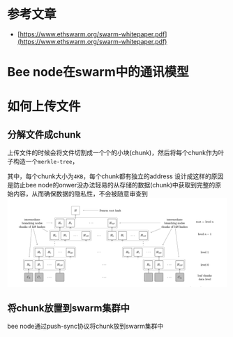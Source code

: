 # 参考文章
- [https://www.ethswarm.org/swarm-whitepaper.pdf](https://www.ethswarm.org/swarm-whitepaper.pdf)


# Bee node在swarm中的通讯模型

# 如何上传文件

## 分解文件成chunk

上传文件的时候会将文件切割成一个个的小块(chunk)，然后将每个chunk作为叶子构造一个`merkle-tree`，

其中，每个chunk大小为`4KB`，每个chunk都有独立的address
设计成这样的原因是防止bee node的onwer没办法轻易的从存储的数据(chunk)中获取到完整的原始内容，从而确保数据的隐私性，不会被随意审查到
![](imgs/swarm-BMT.png)

## 将chunk放置到swarm集群中

bee node通过push-sync协议将chunk放到swarm集群中




